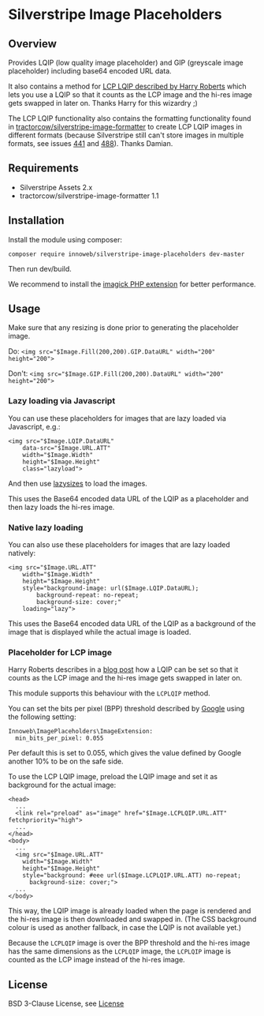 # Silverstripe Image Placeholders

## Overview

Provides LQIP (low quality image placeholder) and GIP (greyscale image placeholder) including base64 encoded URL data.

It also contains a method for [LCP LQIP described by Harry Roberts](https://csswizardry.com/2023/09/the-ultimate-lqip-lcp-technique/) 
which lets you use a LQIP so that it counts as the LCP image and the hi-res image gets swapped in later on. Thanks Harry 
for this wizardry ;)

The LCP LQIP functionality also contains the formatting functionality found in 
[tractorcow/silverstripe-image-formatter](https://github.com/tractorcow/silverstripe-image-formatter) to create LCP LQIP 
images in different formats (because Silverstripe still can't store images in multiple formats, see issues 
[441](https://github.com/silverstripe/silverstripe-assets/issues/441) 
and [488](https://github.com/silverstripe/silverstripe-assets/issues/488)). Thanks Damian.

## Requirements

* Silverstripe Assets 2.x
* tractorcow/silverstripe-image-formatter 1.1

## Installation

Install the module using composer:
```
composer require innoweb/silverstripe-image-placeholders dev-master
```
Then run dev/build.

We recommend to install the [imagick PHP extension](https://www.php.net/manual/en/book.imagick.php) for better performance. 

## Usage

Make sure that any resizing is done prior to generating the placeholder image.

Do: `<img src="$Image.Fill(200,200).GIP.DataURL" width="200" height="200">`

Don't: `<img src="$Image.GIP.Fill(200,200).DataURL" width="200" height="200">`

### Lazy loading via Javascript

You can use these placeholders for images that are lazy loaded via Javascript, e.g.:

```
<img src="$Image.LQIP.DataURL" 
	data-src="$Image.URL.ATT" 
	width="$Image.Width" 
	height="$Image.Height" 
	class="lazyload">
```

And then use [lazysizes](https://github.com/aFarkas/lazysizes) to load the images.

This uses the Base64 encoded data URL of the LQIP as a placeholder and then lazy loads the hi-res image.

### Native lazy loading

You can also use these placeholders for images that are lazy loaded natively:

```
<img src="$Image.URL.ATT" 
	width="$Image.Width" 
	height="$Image.Height" 
	style="background-image: url($Image.LQIP.DataURL); 
		background-repeat: no-repeat; 
		background-size: cover;" 
	loading="lazy">
```

This uses the Base64 encoded data URL of the LQIP as a background of the image that is displayed 
while the actual image is loaded.

### Placeholder for LCP image

Harry Roberts describes in a [blog post](https://csswizardry.com/2023/09/the-ultimate-lqip-lcp-technique/) 
how a LQIP can be set so that it counts as the LCP image and the hi-res image gets swapped in later on. 

This module supports this behaviour with the `LCPLQIP` method.

You can set the bits per pixel (BPP) threshold described by 
[Google](https://chromium.googlesource.com/chromium/src/+/refs/heads/main/docs/speed/metrics_changelog/2023_04_lcp.md)
using the following setting:

```
Innoweb\ImagePlaceholders\ImageExtension:
  min_bits_per_pixel: 0.055
```

Per default this is set to 0.055, which gives the value defined by Google another 10% to be on 
the safe side.

To use the LCP LQIP image, preload the LQIP image and set it as background for the actual image:

```
<head>
  ...
  <link rel="preload" as="image" href="$Image.LCPLQIP.URL.ATT" fetchpriority="high">
  ...
</head>
<body>
  ...
  <img src="$Image.URL.ATT" 
    width="$Image.Width" 
    height="$Image.Height" 
    style="background: #eee url($Image.LCPLQIP.URL.ATT) no-repeat; 
      background-size: cover;">
  ...
</body>

```

This way, the LQIP image is already loaded when the page is rendered and the hi-res image is then 
downloaded and swapped in. (The CSS background colour is used as another fallback, in case the 
LQIP is not available yet.)

Because the `LCPLQIP` image is over the BPP threshold and the hi-res image has the same dimensions 
as the `LCPLQIP` image, the `LCPLQIP` image is counted as the LCP image instead of the hi-res image.

## License

BSD 3-Clause License, see [License](license.md)
